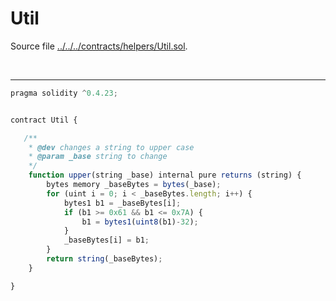 # Util

Source file [../../../contracts/helpers/Util.sol](../../../contracts/helpers/Util.sol).

<br />

<hr />

```javascript
pragma solidity ^0.4.23;


contract Util {

   /**
    * @dev changes a string to upper case
    * @param _base string to change
    */
    function upper(string _base) internal pure returns (string) {
        bytes memory _baseBytes = bytes(_base);
        for (uint i = 0; i < _baseBytes.length; i++) {
            bytes1 b1 = _baseBytes[i];
            if (b1 >= 0x61 && b1 <= 0x7A) {
                b1 = bytes1(uint8(b1)-32);
            }
            _baseBytes[i] = b1;
        }
        return string(_baseBytes);
    }

}
```
